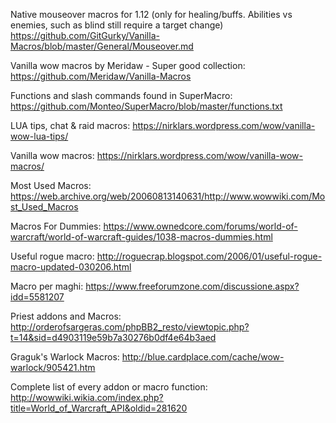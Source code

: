 Native mouseover macros for 1.12 (only for healing/buffs. Abilities vs enemies, such as blind still require a target change)
https://github.com/GitGurky/Vanilla-Macros/blob/master/General/Mouseover.md

Vanilla wow macros by Meridaw - Super good collection:
https://github.com/Meridaw/Vanilla-Macros

Functions and slash commands found in SuperMacro:
https://github.com/Monteo/SuperMacro/blob/master/functions.txt

LUA tips, chat & raid macros:
https://nirklars.wordpress.com/wow/vanilla-wow-lua-tips/


Vanilla wow macros:
https://nirklars.wordpress.com/wow/vanilla-wow-macros/


Most Used Macros:
https://web.archive.org/web/20060813140631/http://www.wowwiki.com/Most_Used_Macros


Macros For Dummies:
https://www.ownedcore.com/forums/world-of-warcraft/world-of-warcraft-guides/1038-macros-dummies.html


Useful rogue macro:
http://roguecrap.blogspot.com/2006/01/useful-rogue-macro-updated-030206.html


Macro per maghi:
https://www.freeforumzone.com/discussione.aspx?idd=5581207


Priest addons and Macros:
http://orderofsargeras.com/phpBB2_resto/viewtopic.php?t=14&sid=d4903119e59b7a30276b0df4e64b3aed


Graguk's Warlock Macros:
http://blue.cardplace.com/cache/wow-warlock/905421.htm


Complete list of every addon or macro function:
http://wowwiki.wikia.com/index.php?title=World_of_Warcraft_API&oldid=281620
